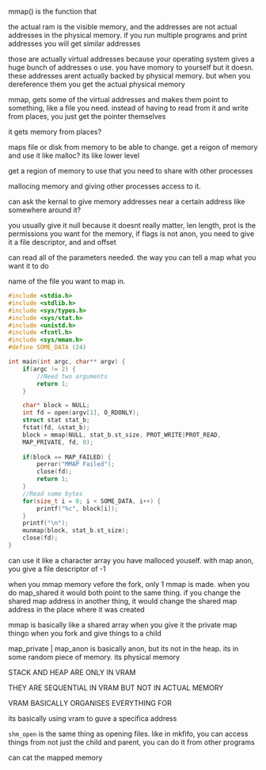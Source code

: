 mmap() is the function that 

the actual ram is the visible memory, and the addresses are not actual addresses in the physical memory. if you run multiple programs and print addresses you will get similar addresses

those are actually virtual addresses because your operating system gives a huge bunch of addresses o use. you have momory to yourself but it doesn. these addresses arent actually backed by physical memory. but when you dereference them you get the actual physical memory

mmap, gets some of the virtual addresses and makes them point to something, like a file you need. instead of having to read from it and write from places, you just get the pointer themselves

it gets memory from places? 

maps file or disk from memory to be able to change. get a reigon of memory and use it like malloc? its like lower level

get a region of memory to use that you need to share with other processes

mallocing memory and giving other processes access to it. 

can ask the kernal to give memory addresses near a certain address like somewhere around it? 

you usually give it null because it doesnt really matter, len length, prot is the permissions you want for the memory, if flags is not anon, you need to give it a file descriptor, and and offset

can read all of the parameters needed. the way you can tell a map what you want it to do

name of the file you want to map in. 


```c
#include <stdio.h>
#include <stdlib.h>
#include <sys/types.h>
#include <sys/stat.h>
#include <unistd.h>
#include <fcntl.h>
#include <sys/mman.h>
#define SOME_DATA (24)

int main(int argc, char** argv) {
	if(argc != 2) {
		//Need two arguments
		return 1;
	}

	char* block = NULL;
	int fd = open(argv[1], O_RDONLY);
	struct stat stat_b;
	fstat(fd, &stat_b);
	block = mmap(NULL, stat_b.st_size, PROT_WRITE|PROT_READ,
	MAP_PRIVATE, fd, 0);
	
	if(block == MAP_FAILED) {
		perror("MMAP Failed");
		close(fd);
		return 1;
	}
	//Read some bytes
	for(size_t i = 0; i < SOME_DATA, i++) {
		printf("%c", block[i]);
	}
	printf("\n");
	munmap(block, stat_b.st_size);
	close(fd);
}

```

can use it like a character array you have malloced youself.
with map anon, you give a file descriptor of -1

when you mmap memory vefore the fork, only 1 mmap is made. when you do map_shared it would both point to the same thing. if you change the shared map address in another thing, it would change the shared map address in the place where it was created

mmap is basically like a shared array when you give it the private map thingo when you fork and give things to a child

map_private | map_anon is basically anon, but its not in the heap. its in some random piece of memory. its physical memory

STACK AND HEAP ARE ONLY IN VRAM

THEY ARE SEQUENTIAL IN VRAM BUT NOT IN ACTUAL MEMORY

VRAM BASICALLY ORGANISES EVERYTHING FOR 

its basically using vram to guve a specifica address

`shm_open` is the same thing as opening files. like in mkfifo, you can access things from not just the child and parent, you can do it from other programs

can cat the mapped memory